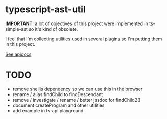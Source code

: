 # typescript-ast-util

**IMPORTANT**: a lot of objectives of this project were implemented in ts-simple-ast so it's kind of obsolete. 

I feel that I'm collecting utilities used in several plugins so I'm putting them in this project. 

[See apidocs](../docs/typescript-ast-util/modules/_index_.html)


# TODO

 * remove shelljs dependency so we can use this in the browser
 * rename / alias findChild to findDescendant
 * remove / investigate / rename / better jssdoc for findChild2()
 * document createProgram and other utilities
 * add example in ts-api playground